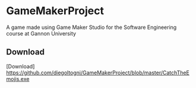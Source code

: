 # GameMakerProject
A game made using Game Maker Studio for the Software Engineering course at Gannon University

## Download
[Download] https://github.com/diegoltogni/GameMakerProject/blob/master/CatchTheEmojis.exe
